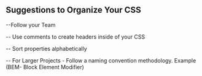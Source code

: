 ## Suggestions to Organize Your CSS

--Follow your Team

-- Use comments to create headers inside of your CSS

-- Sort properties alphabetically 

-- For Larger Projects - Follow a naming convention methodology. Example (BEM- Block Element Modifier)
